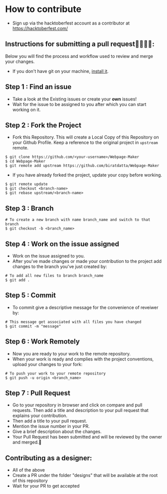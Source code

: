 # How to contribute 
- Sign up via the hacktoberfest account as a contributor at https://hacktoberfest.com/

## Instructions for submitting a pull request👩‍💻👨‍💻:

Below you will find the process and workflow used to review and merge your changes.
- If you don't have git on your machine, [install it](https://help.github.com/articles/set-up-git/).

## Step 1 : Find an issue
- Take a look at the Existing issues or create your **own** issues!
- Wait for the issue to be assigned to you after which you can start working on it.

## Step 2 : Fork the Project
- Fork this Repository. This will create a Local Copy of this Repository on your Github Profile. Keep a reference to the original project in `upstream` remote.
```
$ git clone https://github.com/<your-username>/Webpage-Maker
$ cd Webpage-Maker
$ git remote add upstream https://github.com/biratdatta/Webpage-Maker
```

- If you have already forked the project, update your copy before working.
```
$ git remote update
$ git checkout <branch-name>
$ git rebase upstream/<branch-name>
```
## Step 3 : Branch
```
# To create a new branch with name branch_name and switch to that branch 
$ git checkout -b <branch_name>
```
## Step 4 : Work on the issue assigned
- Work on the issue assigned to you. 
- After you've made changes or made your contribution to the project add changes to the branch you've just created by:
```
# To add all new files to branch branch_name
$ git add .
```
## Step 5 : Commit

- To commit give a descriptive message for the convenience of reveiwer by:
```
# This message get associated with all files you have changed
$ git commit -m "message"
```

## Step 6 : Work Remotely
- Now you are ready to your work to the remote repository.
- When your work is ready and complies with the project conventions, upload your changes to your fork:

```
# To push your work to your remote repository
$ git push -u origin <branch_name>
```

## Step 7 : Pull Request
- Go to your repository in browser and click on compare and pull requests. Then add a title and description to your pull request that explains your contribution.
- Then add a title to your pull request.
- Mention the issue number in your PR.
- Give a brief description about the changes.
- Your Pull Request has been submitted and will be reviewed by the owner and merged.🥳

## Contributing as a designer:
- All of the above
- Create a PR under the folder "designs" that will be available at the root of this repository
- Wait for your PR to get accepted
